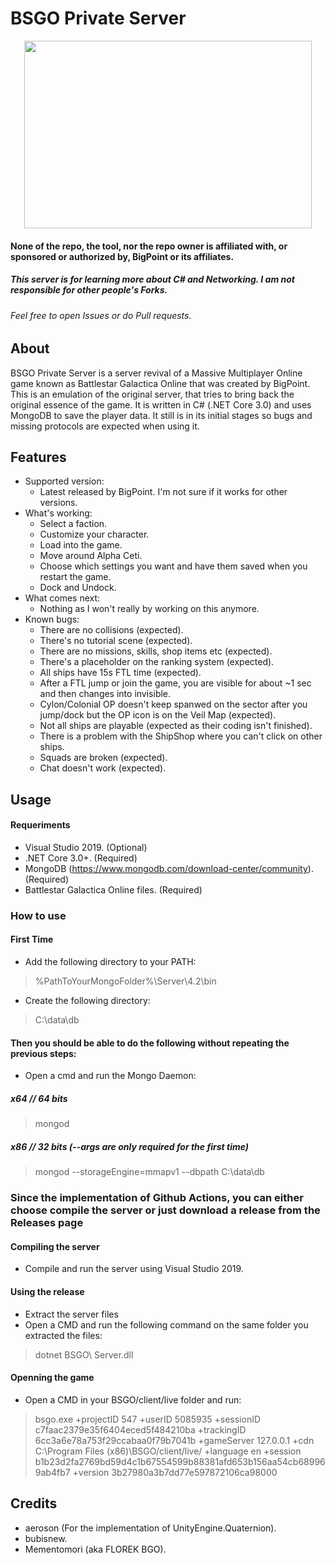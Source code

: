 # BSGO Private Server

<p align="center">
  <img width="460" height="300" src="https://vignette.wikia.nocookie.net/bsgoguide/images/2/2f/BGO_Logo_Glow.png/revision/latest?cb=20140128015211">
</p>

#### None of the repo, the tool, nor the repo owner is affiliated with, or sponsored or authorized by, BigPoint or its affiliates.
##### This server is for learning more about C# and Networking. I am not responsible for other people's Forks.
###### Feel free to open Issues or do Pull requests.

## About
BSGO Private Server is a server revival of a Massive Multiplayer Online game known as Battlestar Galactica Online that was created by BigPoint. This is an emulation of the original server, that tries to bring back the original essence of the game. It is written in C# (.NET Core 3.0) and uses MongoDB to save the player data. It still is in its initial stages so bugs and missing protocols are expected when using it.

## Features
- Supported version:
  - Latest released by BigPoint. I'm not sure if it works for other versions.
- What's working:
  - Select a faction.
  - Customize your character.
  - Load into the game.
  - Move around Alpha Ceti.
  - Choose which settings you want and have them saved when you restart the game.
  - Dock and Undock.
- What comes next:
  - Nothing as I won't really by working on this anymore.
- Known bugs:
  - There are no collisions (expected).
  - There's no tutorial scene (expected).
  - There are no missions, skills, shop items etc (expected).
  - There's a placeholder on the ranking system (expected).
  - All ships have 15s FTL time (expected).
  - After a FTL jump or join the game, you are visible for about ~1 sec and then changes into invisible.
  - Cylon/Colonial OP doesn't keep spanwed on the sector after you jump/dock but the OP icon is on the Veil Map (expected).
  - Not all ships are playable (expected as their coding isn't finished).
  - There is a problem with the ShipShop where you can't click on other ships.
  - Squads are broken (expected).
  - Chat doesn't work (expected).
  
## Usage

#### Requeriments
- Visual Studio 2019. (Optional)
- .NET Core 3.0+. (Required)
- MongoDB (https://www.mongodb.com/download-center/community). (Required)
- Battlestar Galactica Online files. (Required)
  
### How to use
#### First Time
- Add the following directory to your PATH:
> %PathToYourMongoFolder%\Server\4.2\bin
- Create the following directory:
> C:\data\db

#### Then you should be able to do the following without repeating the previous steps:
- Open a cmd and run the Mongo Daemon:
##### x64 // 64 bits
> mongod
##### x86 // 32 bits (--args are only required for the first time)
> mongod --storageEngine=mmapv1 --dbpath C:\data\db

### Since the implementation of Github Actions, you can either choose compile the server or just download a release from the Releases page

#### Compiling the server
- Compile and run the server using Visual Studio 2019.

#### Using the release
- Extract the server files
- Open a CMD and run the following command on the same folder you extracted the files:
> dotnet BSGO\ Server.dll

#### Openning the game
- Open a CMD in your BSGO/client/live folder and run:
> bsgo.exe +projectID 547 +userID 5085935 +sessionID c7faac2379e35f6404eced5f484210ba +trackingID 6cc3a6e78a753f29ccabaa0f79b7041b +gameServer 127.0.0.1 +cdn C:\Program Files (x86)\BSGO/client/live/ +language en +session b1b23d2fa2769bd59d4c1b67554599b88381afd653b156aa54cb689969ab4fb7 +version 3b27980a3b7dd77e597872106ca98000 

## Credits
- aeroson (For the implementation of UnityEngine.Quaternion).
- bubisnew.
- Mementomori (aka FLOREK BGO).

